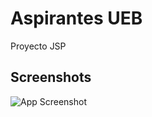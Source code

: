 # Aspirantes UEB

Proyecto JSP


## Screenshots

![App Screenshot](https://i.ytimg.com/vi/9m8pf3fx7kg/maxresdefault.jpg?sqp=-oaymwEmCIAKENAF8quKqQMa8AEB-AH-CYAC0AWKAgwIABABGFcgZSgtMA8=&rs=AOn4CLC3oUr-kRWns8BzQLvFdr4tHHsGQA)

